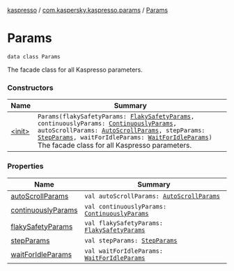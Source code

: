[kaspresso](../../index.md) / [com.kaspersky.kaspresso.params](../index.md) / [Params](./index.md)

# Params

`data class Params`

The facade class for all Kaspresso parameters.

### Constructors

| Name | Summary |
|---|---|
| [&lt;init&gt;](-init-.md) | `Params(flakySafetyParams: `[`FlakySafetyParams`](../-flaky-safety-params/index.md)`, continuouslyParams: `[`ContinuouslyParams`](../-continuously-params/index.md)`, autoScrollParams: `[`AutoScrollParams`](../-auto-scroll-params/index.md)`, stepParams: `[`StepParams`](../-step-params/index.md)`, waitForIdleParams: `[`WaitForIdleParams`](../-wait-for-idle-params/index.md)`)`<br>The facade class for all Kaspresso parameters. |

### Properties

| Name | Summary |
|---|---|
| [autoScrollParams](auto-scroll-params.md) | `val autoScrollParams: `[`AutoScrollParams`](../-auto-scroll-params/index.md) |
| [continuouslyParams](continuously-params.md) | `val continuouslyParams: `[`ContinuouslyParams`](../-continuously-params/index.md) |
| [flakySafetyParams](flaky-safety-params.md) | `val flakySafetyParams: `[`FlakySafetyParams`](../-flaky-safety-params/index.md) |
| [stepParams](step-params.md) | `val stepParams: `[`StepParams`](../-step-params/index.md) |
| [waitForIdleParams](wait-for-idle-params.md) | `val waitForIdleParams: `[`WaitForIdleParams`](../-wait-for-idle-params/index.md) |
